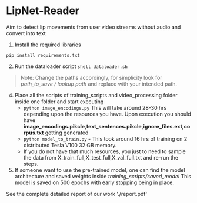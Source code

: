 # LipNet-Reader
Aim to detect lip movements from user video streams without audio and convert into text 

1) Install the required libraries
```
pip install requirements.txt
```
2) Run the dataloader script
``` shell dataloader.sh ```
> Note: Change the paths accordingly, for simplicity look for *path_to_save / lookup path* and replace with your intended path.
4) Place all the scripts of training_scripts and video_processing folder inside one folder and start executing 
    * ```python image_encodings.py```
        This will take around 28-30 hrs depending upon the resources you have.
        Upon execution you should have **image_encodings.pikcle,text_sentences.pikcle,ignore_files.ext,corpus.txt** getting generated
    * ```python model_to_train.py``` - This took around 16 hrs of training on 2 distributed Tesla V100 32 GB memory.
    * If you do not have that much resources, you just to need to sample the data from X_train_full,X_test_full,X_val_full.txt and re-run the steps.
5) If someone want to use the pre-trained model, one can find the model architecture and saved weights inside *training_scripts/saved_model* This model is saved on 500 epochs with early stopping being in place.


See the complete detailed report of our work './report.pdf'

